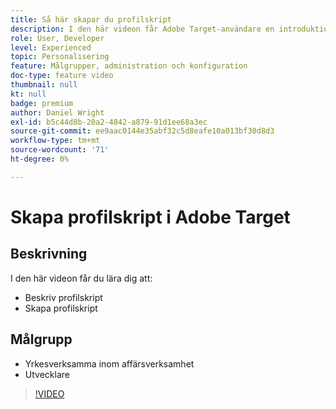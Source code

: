 ```yaml
---
title: Så här skapar du profilskript
description: I den här videon får Adobe Target-användare en introduktion till profilskript. Titta på den här videon om du har erfarenhet av Adobe Target och vill lära dig grunderna i hur du använder profilskript för att utföra mer specialiserad målgruppsanpassning eller skapa målgrupper.
role: User, Developer
level: Experienced
topic: Personalisering
feature: Målgrupper, administration och konfiguration
doc-type: feature video
thumbnail: null
kt: null
badge: premium
author: Daniel Wright
exl-id: b5c44d8b-20a2-4842-a879-91d1ee68a3ec
source-git-commit: ee9aac0144e35abf32c5d8eafe10a013bf30d8d3
workflow-type: tm+mt
source-wordcount: '71'
ht-degree: 0%

---
```


# Skapa profilskript i Adobe Target

## Beskrivning

I den här videon får du lära dig att:

* Beskriv profilskript
* Skapa profilskript

## Målgrupp

* Yrkesverksamma inom affärsverksamhet
* Utvecklare

>[!VIDEO](https://video.tv.adobe.com/v/17394/?quality=12)
